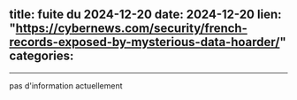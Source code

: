  
title:  fuite du 2024-12-20
date: 2024-12-20
lien: "https://cybernews.com/security/french-records-exposed-by-mysterious-data-hoarder/"
categories:
  - 
---

pas d'information actuellement

